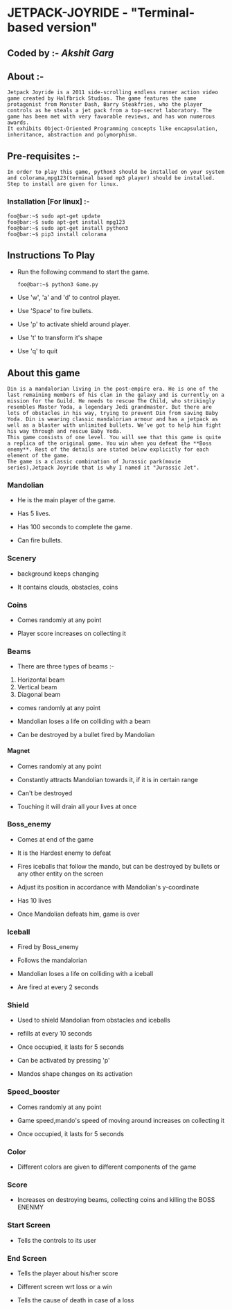 # JETPACK-JOYRIDE - "Terminal-based version"

## **Coded by** :- *Akshit Garg*

## About :-
```
Jetpack Joyride is a 2011 side-scrolling endless runner action video game created by Halfbrick Studios. The game features the same protagonist from Monster Dash, Barry Steakfries, who the player controls as he steals a jet pack from a top-secret laboratory. The game has been met with very favorable reviews, and has won numerous awards. 
It exhibits Object-Oriented Programming concepts like encapsulation, inheritance, abstraction and polymorphism.
```
## Pre-requisites :-
```
In order to play this game, python3 should be installed on your system and colorama,mpg123(terminal based mp3 player) should be installed. Step to install are given for linux.
```
### Installation [For linux] :-
```
foo@bar:~$ sudo apt-get update
foo@bar:~$ sudo apt-get install mpg123
foo@bar:~$ sudo apt-get install python3
foo@bar:~$ pip3 install colorama
```

## Instructions To Play 

* Run the following command to start the game.

    ```
    foo@bar:~$ python3 Game.py
    ```

* Use 'w', 'a' and 'd' to control player.

* Use 'Space' to fire bullets.

* Use 'p' to activate shield around player.

* Use 't' to transform it's shape

* Use 'q' to quit

## About this game
```
Din is a mandalorian living in the post-empire era. He is one of the last remaining members of his clan in the galaxy and is currently on a mission for the Guild. He needs to rescue The Child, who strikingly resembles Master Yoda, a legendary Jedi grandmaster. But there are lots of obstacles in his way, trying to prevent Din from saving Baby Yoda. Din is wearing classic mandalorian armour and has a jetpack as well as a blaster with unlimited bullets. We’ve got to help him fight his way through and rescue Baby Yoda.
This game consists of one level. You will see that this game is quite a replica of the original game. You win when you defeat the **Boss enemy**. Rest of the details are stated below explicitly for each element of the game.
The game is a classic combination of Jurassic park(movie series),Jetpack Joyride that is why I named it "Jurassic Jet".
```

### Mandolian

* He is the main player of the game.

* Has 5 lives.

* Has 100 seconds to complete the game.

* Can fire bullets.

### Scenery

* background keeps changing

* It contains clouds, obstacles, coins

### Coins
* Comes randomly at any point 

* Player score increases on collecting it

### Beams

* There are three types of beams :-
1) Horizontal beam
2) Vertical beam
3) Diagonal beam

* comes randomly at any point

* Mandolian loses a life on colliding with a beam

* Can be destroyed by a bullet fired by Mandolian

#### Magnet

* Comes randomly at any point

* Constantly attracts Mandolian towards it, if it is in certain range

* Can't be destroyed

* Touching it will drain all your lives at once

### Boss_enemy

* Comes at end of the game

* It is the Hardest enemy to defeat

* Fires iceballs that follow the mando, but can be destroyed by bullets or any other entity on the screen

* Adjust its position in accordance with Mandolian's y-coordinate

* Has 10 lives

* Once Mandolian defeats him, game is over

### Iceball

* Fired by Boss_enemy

* Follows the mandalorian

* Mandolian loses a life on colliding with a iceball

* Are fired at every 2 seconds

### Shield

* Used to shield Mandolian from obstacles and iceballs

* refills at every 10 seconds

* Once occupied, it lasts for 5 seconds

* Can be activated by pressing 'p'

* Mandos shape changes on its activation

### Speed_booster

* Comes randomly at any point 

* Game speed,mando's speed of moving around increases on collecting it

* Once occupied, it lasts for 5 seconds

### Color 

* Different colors are given to different components of the game

### Score 

* Increases on destroying beams, collecting coins and killing the BOSS ENENMY

### Start Screen

* Tells the controls to its user

### End Screen

* Tells the player about his/her score

* Different screen wrt loss or a win

* Tells the cause of death in case of a loss
